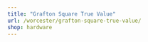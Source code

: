 ```yaml
---
title: "Grafton Square True Value"
url: /worcester/grafton-square-true-value/
shop: hardware
---
```

